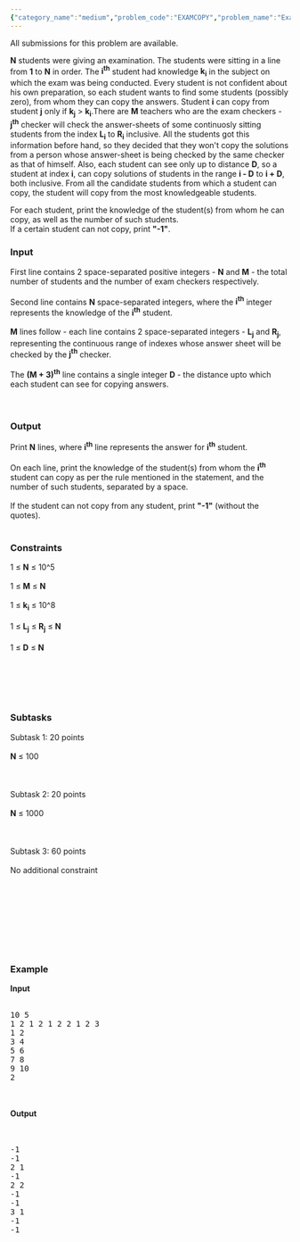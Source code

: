 ```yaml
---
{"category_name":"medium","problem_code":"EXAMCOPY","problem_name":"Exam Copy","languages_supported":{"0":"ADA","1":"ASM","2":"BASH","3":"BF","4":"C","5":"C99 strict","6":"CAML","7":"CLOJ","8":"CLPS","9":"CPP 4.3.2","10":"CPP 4.9.2","11":"CPP14","12":"CS2","13":"D","14":"ERL","15":"FORT","16":"FS","17":"GO","18":"HASK","19":"ICK","20":"ICON","21":"JAVA","22":"JS","23":"LISP clisp","24":"LISP sbcl","25":"LUA","26":"NEM","27":"NICE","28":"NODEJS","29":"PAS fpc","30":"PAS gpc","31":"PERL","32":"PERL6","33":"PHP","34":"PIKE","35":"PRLG","36":"PYPY","37":"PYTH","38":"PYTH 3.4","39":"RUBY","40":"SCALA","41":"SCM chicken","42":"SCM guile","43":"SCM qobi","44":"ST","45":"TCL","46":"TEXT","47":"WSPC"},"max_timelimit":1,"source_sizelimit":50000,"problem_author":"wittyceaser","problem_tester":null,"date_added":"23-06-2016","tags":{"0":"wittyceaser"},"time":{"view_start_date":1467052140,"submit_start_date":1467052140,"visible_start_date":1467052140,"end_date":1735669800},"layout":"problem"}
---
```

<span class="solution-visible-txt">All submissions for this problem are available.</span><p><b>N</b> students were giving an examination. The students were sitting in a line from <b>1</b> to <b>N</b> in order. The <b>i<sup>th</sup></b> student had knowledge <b>k<sub>i</sub></b> in the subject on which the exam was being conducted. Every student is not confident about his own preparation, so each student wants to find some students (possibly zero), from whom they can copy the answers. Student <b>i</b> can copy from student <b>j</b> only if <b>k<sub>j</sub></b> > <b>k<sub>i</sub></b>.There are <b>M</b> teachers who are the exam checkers - <b>j<sup>th</sup></b> checker will check the answer-sheets of some continuosly sitting students from the index <b>L<sub>i</sub></b> to <b>R<sub>i</sub></b> inclusive. All the students got this information before hand, so they decided that they won't copy the solutions from a person whose answer-sheet is being checked by the same checker as that of himself. Also, each student can see only up to distance <b>D</b>, so a student at index <b>i</b>, can copy solutions of students in the range <b>i - D</b> to <b>i + D</b>, both inclusive. From all the candidate students from which a student can copy, the student will copy from the most knowledgeable students.</p>
<p>For each student, print the knowledge of the student(s) from whom he can copy, as well as the number of such students.<br />
If a certain student can not copy, print <b>"-1"</b>.</p>
<h3>Input</h3>
<p>First line contains 2 space-separated positive integers - <b>N</b> and <b>M</b> - the total number of students and the number of exam checkers respectively.<br/><br />
Second line contains <b>N</b> space-separated integers, where the <b>i<sup>th</sup></b> integer represents the knowledge of the <b>i<sup>th</sup></b> student.<br/><br />
<b>M</b> lines follow - each line contains 2 space-separated integers - <b>L<sub>j</sub></b> and <b>R<sub>j</sub></b>, representing the continuous range of indexes whose answer sheet will be checked by the <b>j<sup>th</sup></b> checker.<br/><br />
The <b>(M + 3)<sup>th</sup></b> line contains a single integer <b>D</b> - the distance upto which each student can see for copying answers.</br/></br/></br/></p>
<h3>Output</h3>
<p>Print <b>N</b> lines, where <b>i<sup>th</sup></b> line represents the answer for <b>i<sup>th</sup></b> student.<br/><br />
On each line, print the knowledge of the student(s) from whom the <b>i<sup>th</sup></b> student can copy as per the rule mentioned in the statement, and the number of such students, separated by a space.<br/><br />
If the student can not copy from any student, print <b>"-1"</b> (without the quotes).</br/></br/></p>
<h3>Constraints</h3>
<p>1 ≤ <b>N</b> ≤ 10^5<br/><br />
1 ≤ <b>M</b> ≤ <b>N</b> <br/><br />
1 ≤ <b>k<sub>i</sub></b> ≤ 10^8<br/><br />
1 ≤ <b>L<sub>j</sub></b> ≤ <b>R<sub>j</sub></b> ≤ <b>N</b><br/><br />
1 ≤ <b>D</b> ≤ <b>N</b><br/></br/></br/></br/></br/></br/></p>
<h3>Subtasks</h3>
<p>Subtask 1: 20 points<br/><br />
<b>N</b> ≤ 100<br/><br />
<br/><br />
Subtask 2: 20 points<br/><br />
<b>N</b> ≤ 1000 <br/><br />
<br/><br />
Subtask 3: 60 points<br/><br />
No additional constraint<br/></br/></br/></br/></br/></br/></br/></br/></br/></p>
<h3>Example</h3>
<p><b>Input</b><br/></br/></p>
<pre>
10 5
1 2 1 2 1 2 2 1 2 3
1 2
3 4
5 6
7 8
9 10
2
</pre><p><br/><br />
<b>Output</b><br/></br/></br/></p>
<pre>
-1
-1
2 1
-1
2 2
-1
-1
3 1
-1
-1
</pre>